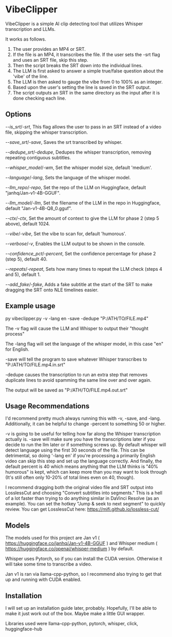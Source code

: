 # VibeClipper
VibeClipper is a simple AI clip detecting tool that utilizes Whisper transcription and LLMs.

It works as follows.
1. The user provides an MP4 or SRT.
2. If the file is an MP4, it transcribes the file. If the user sets the -srt flag and uses an SRT file, skip this step.
3. Then the script breaks the SRT down into the individual lines.
4. The LLM is first asked to answer a simple true/false question about the 'vibe' of the line.
5. The LLM is then asked to gauge the vibe from 0 to 100% as an integer.
6. Based upon the user's setting the line is saved in the SRT output.
7. The script outputs an SRT in the same directory as the input after it is done checking each line.

## Options
*--is_srt*/*-srt*, This flag allows the user to pass in an SRT instead of a video file, skipping the whisper transcription.

*--save_srt*/*-save*, Saves the srt transcribed by whisper.

*--dedupe_srt*/*-dedupe*, Dedupes the whisper transcription, removing repeating contiguous subtitles.

*--whisper_model*/*-wm*, Set the whisper model size, default 'medium'.

*--language*/*-lang*, Sets the language of the whisper model.

*--llm_repo*/*-repo*, Set the repo of the LLM on Huggingface, default "janhq/Jan-v1-4B-GGUF".

*--llm_model*/*-llm*, Set the filename of the LLM in the repo in Huggingface, default "Jan-v1-4B-Q8_0.gguf".

*--ctx*/*-ctx*, Set the amount of context to give the LLM for phase 2 (step 5 above), default 1024.

*--vibe*/*-vibe*, Set the vibe to scan for, default 'humorous'.

*--verbose*/*-v*, Enables the LLM output to be shown in the console.

*--confidence_pct*/*-percent*, Set the confidence percentage for phase 2 (step 5), default 40.

*--repeats*/*-repeat*, Sets how many times to repeat the LLM check (steps 4 and 5), default 1.

*--add_fake*/*-fake*, Adds a fake subtitle at the start of the SRT to make dragging the SRT onto NLE timelines easier.

## Example usage
py vibeclipper.py -v -lang en -save -dedupe "P:/ATH/TO/FILE.mp4"

The -v flag will cause the LLM and Whisper to output their "thought process"

The -lang flag will set the language of the whisper model, in this case "en" for English.

-save will tell the program to save whatever Whisper transcribes to "P:/ATH/TO/FILE.mp4.in.srt"

-dedupe causes the transcription to run an extra step that removes duplicate lines to avoid spamming the same line over and over again.

The output will be saved as "P:/ATH/TO/FILE.mp4.out.srt"

## Usage Recommendations

I'd recommend pretty much always running this with -v, -save, and -lang. Additionally, it can be helpful to change -percent to something 50 or higher.

-v is going to be useful for telling how far along the Whisper transcription actually is. -save will make sure you have the transcriptions later if you decide to run the llm later or if something screws up. By default whisper will detect language using the first 30 seconds of the file. This can be detrimental, so doing '-lang en' if you're processing a primarily English video can skip this step and set up the language correctly. And finally, the default percent is 40 which means anything that the LLM thinks is "40% humorous" is kept, which can keep more than you may want to look through (It's still often only 10-20% of total lines even on 40, though).

I recommend dragging both the original video file and SRT output into LosslessCut and choosing "Convert subtitles into segments." This is a hell of a lot faster than trying to do anything similar in DaVinci Resolve (as an example). You can set the hotkey "Jump & seek to next segment" to quickly review. You can get LosslessCut here: https://mifi.github.io/lossless-cut/



## Models
The models used for this project are Jan v1 ( https://huggingface.co/janhq/Jan-v1-4B-GGUF ) and Whisper medium ( https://huggingface.co/openai/whisper-medium ) by default.

Whisper uses Pytorch, so if you can install the CUDA version. Otherwise it will take some time to transcribe a video.

Jan v1 is ran via llama-cpp-python, so I recommend also trying to get that up and running with CUDA enabled. 

## Installation
I will set up an installation guide later, probably. Hopefully, I'll be able to make it just work out of the box. Maybe make a little GUI wrapper.

Libraries used were llama-cpp-python, pytorch, whisper, click, huggingface-hub
